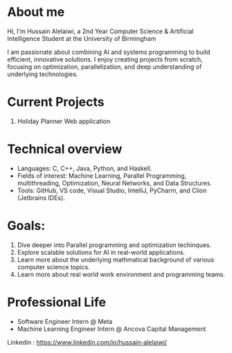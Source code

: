 # About me
Hi, I'm Hussain Alelaiwi, a 2nd Year Computer Science & Artificial Intelligence Student at the University of Birmingham

I am passionate about combining AI and systems programming to build efficient, innovative solutions. I enjoy creating projects from scratch, focusing on optimization, parallelization, and deep understanding of underlying technologies.

# Current Projects

1. Holiday Planner Web application 

# Technical overview

- Languages: C, C++, Java, Python, and Haskell.
- Fields of interest: Machine Learning, Parallel Programming, multithreading, Optimization, Neural Networks, and Data Structures.
- Tools: GitHub, VS code, Visual Studio, IntelliJ, PyCharm, and Clion (Jetbrains IDEs). 

# Goals:
1. Dive deeper into Parallel programming and optimization techinques.
2. Explore scalable solutions for AI in real-world applications.
3. Learn more about the underlying mathmatical background of various computer science topics.
4. Learn more about real world work environment and programming teams.

# Professional Life
- Software Engineer Intern @ Meta
- Machine Learning Engineer Intern @ Ancova Capital Management

Linkedin : https://www.linkedin.com/in/hussain-alelaiwi/
